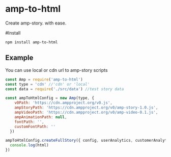 # amp-to-html

Create amp-story. with ease. 

#Install

    npm install amp-to-html

## Example

You can use local or cdn url to amp-story scripts

```js
const Amp = require('amp-to-html')
const type = 'cdn' //'cdn' or 'local'
const data = require('./src/data') //test story data

const ampToHtmlConfig = new Amp(type, {
    v0Path: 'https://cdn.ampproject.org/v0.js',
    ampStoryPath: 'https://cdn.ampproject.org/v0/amp-story-1.0.js',
    ampVideoPath: 'https://cdn.ampproject.org/v0/amp-video-0.1.js',
    ampAnimationPath: null,
    fontPath: '',
    customFontPath: ''
  })

ampToHtmlConfig.createFullStory({ config, userAnalytics, customerAnalyticsKey, snippets, bookendLink }, (html) => { // 
  console.log(html)
})
```
